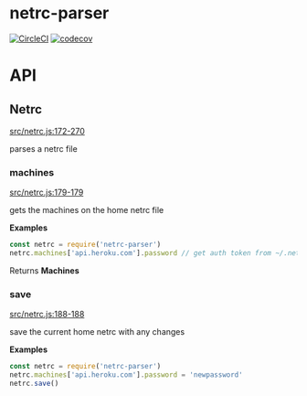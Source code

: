 # netrc-parser

[![CircleCI](https://circleci.com/gh/dickeyxxx/node-netrc-parser.svg?style=svg)](https://circleci.com/gh/dickeyxxx/node-netrc-parser)
[![codecov](https://codecov.io/gh/dickeyxxx/node-netrc-parser/branch/master/graph/badge.svg)](https://codecov.io/gh/dickeyxxx/node-netrc-parser)

# API

<!-- Generated by documentation.js. Update this documentation by updating the source code. -->

## Netrc

[src/netrc.js:172-270](https://github.com/dickeyxxx/node-netrc-parser/blob/a0f1bf1304d5961e1cdb08a70455f89eb32bd537/src/netrc.js#L172-L270 "Source code on GitHub")

parses a netrc file

### machines

[src/netrc.js:179-179](https://github.com/dickeyxxx/node-netrc-parser/blob/a0f1bf1304d5961e1cdb08a70455f89eb32bd537/src/netrc.js#L179-L179 "Source code on GitHub")

gets the machines on the home netrc file

**Examples**

```javascript
const netrc = require('netrc-parser')
netrc.machines['api.heroku.com'].password // get auth token from ~/.netrc
```

Returns **Machines** 

### save

[src/netrc.js:188-188](https://github.com/dickeyxxx/node-netrc-parser/blob/a0f1bf1304d5961e1cdb08a70455f89eb32bd537/src/netrc.js#L188-L188 "Source code on GitHub")

save the current home netrc with any changes

**Examples**

```javascript
const netrc = require('netrc-parser')
netrc.machines['api.heroku.com'].password = 'newpassword'
netrc.save()
```

